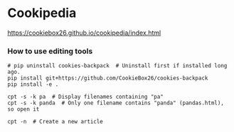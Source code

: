 # Cookipedia

https://cookiebox26.github.io/cookipedia/index.html


### How to use editing tools

```
# pip uninstall cookies-backpack  # Uninstall first if installed long ago.
pip install git+https://github.com/CookieBox26/cookies-backpack
pip install -e .

cpt -s -k pa  # Display filenames containing "pa"
cpt -s -k panda  # Only one filename contains "panda" (pandas.html), so open it

cpt -n  # Create a new article
```
